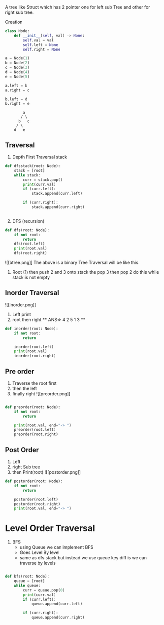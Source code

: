 A tree like Struct which has 2 pointer one for left sub Tree and other for right sub tree.

Creation
```python
class Node:
    def __init__(self, val) -> None:
        self.val = val
        self.left = None
        self.right = None

a = Node(1)
b = Node(2)
c = Node(3)
d = Node(4)
e = Node(5)

a.left = b
a.right = c

b.left = d
b.right = e
```

```
		a
	   / \
	  b   c
	 / \
	d   e
```


## Traversal
1. Depth First Traversal stack
```python
def dfsstack(root: Node):
    stack = [root]
    while stack:
        curr = stack.pop()
        print(curr.val)
        if (curr.left):
            stack.append(curr.left)

        if (curr.right):
            stack.append(curr.right)
	

```
2. DFS (recursion) 
```python
def dfs(root: Node):
    if not root:
        return
    dfs(root.left)
    print(root.val)
    dfs(root.right)
```
![[btree.png]]
The above is a binary Tree Traversal will be like this
1. Root (1) then push 2 and 3 onto stack the pop 3 then pop 2 
do this while stack is not empty

## Inorder Traversal
![[inorder.png]]
1. Left print
2. root then right
** ANS=> 4 2 5 1 3 ** 
```python
def inorder(root: Node):
    if not root:
        return

    inorder(root.left)
    print(root.val)
    inorder(root.right)
```

## Pre order
1. Traverse the root first 
2. then the left 
3. finally right
![[preorder.png]]
```python

def preorder(root: Node):
    if not root:
        return

    print(root.val, end="-> ")
    preorder(root.left)
    preorder(root.right)
```

## Post Order
1. Left
2. right Sub tree
3. then Print(root)
![[postorder.png]]

```python
def postorder(root: Node):
    if not root:
        return

    postorder(root.left)
    postorder(root.right)
    print(root.val, end="-> ")
```


# Level Order Traversal

1. BFS
   - using Queue we can implement BFS
   - Goes Level By level 
   - same as dfs stack but instead we use queue key diff  is we can traverse by levels 
```py

def bfs(root: Node):
    queue = [root]
    while queue:
        curr = queue.pop(0)
        print(curr.val)
        if (curr.left):
            queue.append(curr.left)

        if (curr.right):
            queue.append(curr.right)
```